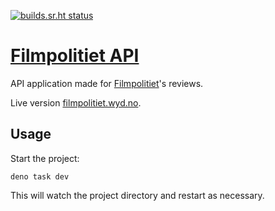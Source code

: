 [![builds.sr.ht status](https://builds.sr.ht/~timharek/filmpolitiet-api/commits/.build.yml.svg)](https://builds.sr.ht/~timharek/filmpolitiet-api/commits/.build.yml?)

# [Filmpolitiet API](https://sr.ht/~timharek/filmpolitiet-api/)

API application made for [Filmpolitiet](https://p3.no/filmpolitiet/)'s reviews.

Live version [filmpolitiet.wyd.no](https://filmpolitiet.wyd.no).

## Usage

Start the project:

```
deno task dev
```

This will watch the project directory and restart as necessary.
